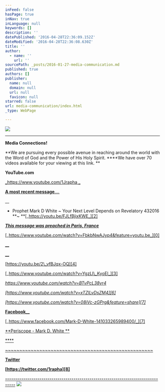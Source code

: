 ```yaml
---
inFeed: false
hasPage: true
inNav: true
inLanguage: null
keywords: []
description: ''
datePublished: '2016-04-28T22:36:09.152Z'
dateModified: '2016-04-28T22:36:08.630Z'
title: ''
author:
  - name: ''
    url: ''
sourcePath: _posts/2016-01-27-media-communication.md
published: true
authors: []
publisher:
  name: null
  domain: null
  url: null
  favicon: null
starred: false
url: media-communication/index.html
_type: WebPage

---
```

![](https://s3-us-west-2.amazonaws.com/the-grid-img/p/24dddf645ffc7c8b29cbde8d7835df94a89008ac.jpg)

****

**Media Connections!**

**We are pursuing every possible avenue in reaching around the world with the Word of God and the Power of His Holy Spirit. ****We have over 70 videos available for your viewing at this link. **

**YouTube.com**

[_https://www.youtube.com/1Jrapha _][0]

[**A most recent message**][1]_[....][1]_

__

* Prophet Mark D White ~ Your Next Level Depends on Revelatory 432016 **~ **[_https://youtu.be/FJLfBjixKWE_][2]

[_**This message was preached in Paris, France**_][0]

[_https://www.youtube.com/watch?v=FbkbNwAJyp4&feature=youtu.be_][0]

[__][0]

[__][3]

[https://youtu.be/2\_vfBJqx-OQ][4]

[_https://www.youtube.com/watch?v=YgzLI\_KyoEI_][3]

_[https://www.youtube.com/watch?v=BTvPcL38vr4 ][5]_

_[https://www.youtube.com/watch?v=xTZlLvDsZM4][6]_

_[https://www.youtube.com/watch?v=08iVc-zGPrg&feature=share][7]_

[**Facebook**__][7]

[_https://www.facebook.com/Mark-D-White-141033265989400/_][7]

[**Periscope - Mark D. White **][8]

[****][8]

[~~~~~~~~~~~~~~~~~~~~~~~~~~~~~~~~~~~~~~~~~~~~~~~~~~~~][8]

[][8]

[][7]

[][7]

[][7]

[][6]

**[Twitter][8]**

**[https://twitter.com/1rapha][8]**

**[---------------------------------------------------------------------------------][8]**
![](https://s3-us-west-2.amazonaws.com/the-grid-img/p/7e16616c880e86a67da8b9f905f8f9bb91e4c461.png)

[0]: https://www.youtube.com/1Jrapha
[1]: null
[2]: https://youtu.be/FJLfBjixKWE
[3]: https://www.youtube.com/watch?v=Gh52G-VzBAE&feature=share
[4]: https://youtu.be/2_vfBJqx-OQ
[5]: https://www.youtube.com/watch?v=BTvPcL38vr4
[6]: https://www.youtube.com/watch?v=xTZlLvDsZM4
[7]: https://www.youtube.com/watch?v=08iVc-zGPrg&feature=share
[8]: https://twitter.com/1rapha